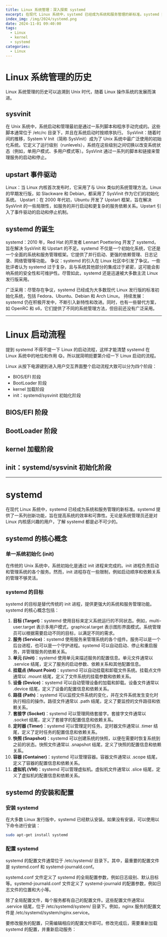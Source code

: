 ```yaml
---
title: Linux 系统管理：深入探索 systemd
excerpt: 在现代 Linux 系统中，systemd 已经成为系统和服务管理的新标准。systemd 提供了一系列创新功能，旨在提高系统的效率和可靠性。无论你是系统管理员还是对 Linux 内核感兴趣的用户，了解 systemd 都是必不可少的。
index_img: /img/2024/systemd.png
date: 2024-11-01 09:40:00
tags:
  - Linux
  - kernel
  - systemd
categories:
  - Linux
---
```


# Linux 系统管理的历史

Linux 系统管理的历史可以追溯到 Unix 时代，随着 Linux 操作系统的发展而演进。

## sysvinit

在 Unix 系统中，系统启动和管理最初是通过一系列脚本和程序手动完成的。这些脚本通常位于 /etc/rc 目录下，并且在系统启动时按顺序执行。
SysVinit：随着时间的推移，System V Init（简称 SysVinit）成为了 Unix 系统中最广泛使用的初始化系统。它定义了运行级别（runlevels），系统在这些级别之间切换以改变系统状态（例如，单用户模式、多用户模式等）。SysVinit 通过一系列的脚本和链接来管理服务的启动和停止。

## upstart 事件驱动

Linux：当 Linux 内核首次发布时，它采用了与 Unix 类似的系统管理方法。Linux 的早期发行版，如 Slackware 和 Debian，都采用了 SysVinit 作为它们的初始化系统。
Upstart：在 2000 年代初，Ubuntu 开发了 Upstart 框架，旨在解决 SysVinit 的一些局限性，如服务的并行启动和更复杂的服务依赖关系。Upstart 引入了事件驱动的启动和停止机制。

## systemd 的诞生

systemd：2010 年，Red Hat 的开发者 Lennart Poettering 开发了 systemd，旨在解决 SysVinit 和 Upstart 的不足。systemd 不仅是一个初始化系统，它还是一个全面的系统和服务管理框架。它提供了并行启动、更强的依赖管理、日志记录、网络管理等功能。
争议：systemd 的引入在 Linux 社区中引发了争议。一些批评者认为 systemd 过于复杂，且与系统其他部分的集成过于紧密，这可能会影响系统的安全性和可维护性。尽管如此，systemd 还是迅速被大多数主流 Linux 发行版采用。

广泛采用：尽管存在争议，systemd 已经成为大多数现代 Linux 发行版的标准初始化系统，包括 Fedora、Ubuntu、Debian 和 Arch Linux。
持续发展：systemd 仍在积极开发中，不断引入新特性和改进。同时，也有一些替代方案，如 OpenRC 和 s6，它们提供了不同的系统管理方法，但目前还没有广泛采用。

---

# Linux 启动流程

提到 systemd 不得不提一下 Linux 的启动流程，这样才能清楚 systemd 在 Linux 系统中的地位和作用 😋。所以就简明扼要第介绍一下 Linux 启动的流程。

Linux 从按下电源键到进入用户交互界面整个启动流程大致可以分为四个阶段：

* BIOS/EFI 阶段
* BootLoader 阶段
* kernel 加载阶段
* init：systemd/sysvinit 初始化阶段

## BIOS/EFI 阶段

## BootLoader 阶段

## kernel 加载阶段

## init：systemd/sysvinit 初始化阶段

---

# systemd

在现代 Linux 系统中，systemd 已经成为系统和服务管理的新标准。systemd 提供了一系列创新功能，旨在提高系统的效率和可靠性。无论是系统管理员还是对 Linux 内核感兴趣的用户，了解 systemd 都是必不可少的。

## systemd 的核心概念

### 单一系统初始化 (init)

在传统的 Unix 系统中，系统初始化是通过 init 进程来完成的。init 进程负责启动和管理系统的各个服务。然而，init 进程存在一些限制，例如启动顺序和依赖关系的管理不够灵活。

### systemd 的目标

systemd 的目标是替代传统的 init 进程，提供更强大的系统和服务管理功能。systemd 的核心概念包括：

1. **目标 (Target)**：systemd 使用目标来定义系统运行的不同状态。例如，multi-user.target 表示多用户模式，graphical.target 表示图形界面模式。系统管理员可以根据需要启动不同的目标，以满足不同的需求。
2. **服务 (Service)**：systemd 使用服务来管理系统的各个组件。服务可以是一个后台进程，也可以是一个守护进程。systemd 可以自动启动、停止和重启服务，并管理服务的依赖关系。
3. **单元 (Unit)**：systemd 使用单元来描述服务的配置信息。单元文件通常以 .service 结尾，定义了服务的启动参数、依赖关系和其他配置信息。
4. **挂载点 (Mount Point)**：systemd 可以自动挂载和卸载文件系统。挂载点文件通常以 .mount 结尾，定义了文件系统的挂载参数和依赖关系。
5. **设备 (Device)**：systemd 可以自动管理设备的加载和卸载。设备文件通常以 .device 结尾，定义了设备的配置信息和依赖关系。
6. **路径 (Path)**：systemd 可以监控文件系统的变化，并在文件系统发生变化时执行相应的操作。路径文件通常以 .path 结尾，定义了要监控的文件路径和依赖关系。
7. **套接字 (Socket)**：systemd 可以管理网络套接字。套接字文件通常以 .socket 结尾，定义了套接字的配置信息和依赖关系。
8. **定时器 (Timer)**：systemd 可以管理定时任务。定时器文件通常以 .timer 结尾，定义了定时任务的配置信息和依赖关系。
9. **快照 (Snapshot)**：systemd 可以创建系统的快照，以便在需要时恢复系统到之前的状态。快照文件通常以 .snapshot 结尾，定义了快照的配置信息和依赖关系。
10. **容器 (Container)**：systemd 可以管理容器。容器文件通常以 .scope 结尾，定义了容器的配置信息和依赖关系。
11. **虚拟机 (VM)**：systemd 可以管理虚拟机。虚拟机文件通常以 .slice 结尾，定义了虚拟机的配置信息和依赖关系。

## systemd 的安装和配置

### 安装 systemd

在大多数 Linux 发行版中，systemd 已经默认安装。如果没有安装，可以使用以下命令进行安装：

```bash
sudo apt-get install systemd
```

### 配置 systemd

systemd 的配置文件通常位于 /etc/systemd/ 目录下。其中，最重要的配置文件是 systemd.conf 和 systemd-journald.conf。

systemd.conf 文件定义了 systemd 的全局配置参数，例如日志级别、默认目标等。systemd-journald.conf 文件定义了 systemd-journald 的配置参数，例如日志文件的位置和大小等。

除了全局配置文件，每个服务都有自己的配置文件。这些配置文件通常以 .service 结尾，位于 /etc/systemd/system/ 目录下。例如，nginx 服务的配置文件是 /etc/systemd/system/nginx.service。

要修改服务的配置，只需编辑相应的配置文件即可。修改完成后，需要重新加载 systemd 的配置，并重新启动服务：

